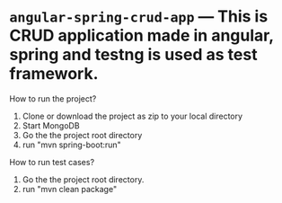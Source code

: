 # `angular-spring-crud-app` — This is CRUD application made in angular, spring and testng is used as test framework.

How to run the project?

1) Clone or download the project as zip to your local directory 
2) Start MongoDB
2) Go the the project root directory
3) run "mvn spring-boot:run"

How to run test cases?

1) Go the the project root directory.
2) run "mvn clean package"
